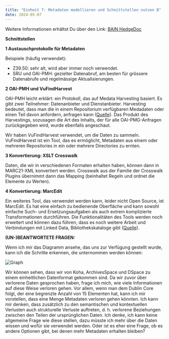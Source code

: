```yaml
---
title: "Einheit 7: Metadaten modellieren und Schnittstellen nutzen B"
date: 2024-05-07
---
```

Weitere Informationen erhältst Du über den Link: 
<a href="https://pad.gwdg.de/vv-Q4RDnQ22Gqc-EEgbewA#">BAIN HedgeDoc</a>

**Schnittstellen**

**1 Austauschprotokolle für Metadaten**

Beispiele (häufig verwendet):
- Z39.50: sehr alt, wird aber immer noch verwendet.
- SRU und OAI-PMH: gezielter Datenabruf, am besten für grössere Datenabrufe und regelmässige Aktualisierungen.

**2 OAI-PMH und VuFindHarvest**

OAI-PMH leicht erklärt: ein Protokoll, das auf Medata Harvesting basiert. Es gibt zwei Teilnehmer: Datenanbieter und Dienstanbieter. Harvesting bedeutet, dass man die in einem Repositorium verfügbaren Medadaten oder einen Teil davon anfordern, anfragen kann (<a href="https://www.openarchives.org/OAI/openarchivesprotocol.html">Quelle</a>). Das Produkt des Harvestings, sozusagen die Art des Inhalts, der für alle OAI-PMG-Anfragen zurückgegeben wird, wurde ebenfalls angeschaut.

Wir haben VuFindHarvest verwendet, um die Daten zu sammeln. VuFindHarvest ist ein Tool, das es ermöglicht, Metadaten aus einem oder mehreren Repositories in ein oder mehrere Directories zu ernten.

**3 Konvertierung: XSLT Crosswalk**

Daten, die wir in verschiedenen Formaten erhalten haben, können dann in MARC21-XML konvertiert werden. Crosswalk aus der Familie der Crosswalk Plugins übernimmt dann das Mapping (beinhaltet Regeln und ordnet die Elemente zu Werten).

**4 Konvertierung: MarcEdit**

Ein weiteres Tool, das verwendet werden kann, leider nicht Open Source, ist MarcEdit. Es hat eine einfach zu bedienende Oberfläche und kann sowohl einfache Such- und Ersetzungsaufgaben als auch extrem komplizierte Transformationen durchführen. Die Funktionalitäten des Tools werden noch erweitert und können dazu führen, dass es  noch weitere Arbeit und Verbindungen mit Linked Data, Bibliothekskataloge gibt (<a href="https://journal.code4lib.org/articles/16078?utm_source=rss&utm_medium=rss&utm_campaign=core-concepts-and-techniques-for-library-metadata-analysis" >Quelle</a>).

**(UN-)BEANTWORTETE FRAGEN:**

Wenn ich mir das Diagramm ansehe, das uns zur Verfügung gestellt wurde, kann ich die Schritte erkennen, die unternommen werden können:

<img src="/BAIN_lerntagebuch/docs/assets/images/12_Screenshot_2024_05_7.png" alt="Graph">

Wir können sehen, dass wir von Koha, ArchivesSpace und DSpace zu einem einheitlichen Datenformat gekommen sind. Da wir zuvor über verlorene Daten gesprochen haben, frage ich mich, wie viele Informationen auf diese Weise verloren gehen. Vor allem, wenn man dem Dublin Core folgt, der eine begrenzte Anzahl von 15 Elementen hat, kann ich mir vorstellen, dass eine Menge Metadaten verloren gehen könnten. Ich kann mir denken, dass zusätzlich zu den semantischen und kontextuellen Verlusten auch strukturelle Verluste auftreten, d. h. verlorene Beziehungen zwischen den Teilen der ursprünglichen Daten. Ich denke, ich kann keine allgemeine Frage wie diese stellen, dazu müsste ich mehr über die Daten wissen und wofür sie verwendet werden. Oder ist es eher eine Frage, ob es andere Optionen gibt, bei denen mehr Metadaten erhalten bleiben?
